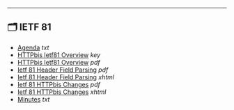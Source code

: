 

---

## 🗂️ IETF 81

- [Agenda](agenda.txt) _txt_
- [HTTPbis Ietf81 Overview](httpbis-ietf81-overview.key) _key_
- [HTTPbis Ietf81 Overview](httpbis-ietf81-overview.pdf) _pdf_
- [Ietf 81 Header Field Parsing](ietf-81-header-field-parsing.pdf) _pdf_
- [Ietf 81 Header Field Parsing](ietf-81-header-field-parsing.xhtml) _xhtml_
- [Ietf 81 HTTPbis Changes](ietf-81-httpbis-changes.pdf) _pdf_
- [Ietf 81 HTTPbis Changes](ietf-81-httpbis-changes.xhtml) _xhtml_
- [Minutes](minutes.txt) _txt_
